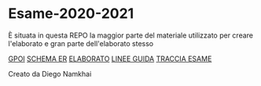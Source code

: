 # Esame-2020-2021

È situata in questa REPO la maggior parte del materiale utilizzato per creare l'elaborato e gran parte dell'elaborato stesso

[GPOI](/GPOI)
[SCHEMA ER](/Schema%20ER)
[ELABORATO](/Elaborato/elaborato.html)
[LINEE GUIDA](/Elaborato/lineeGuida.html)
[TRACCIA ESAME](/Elaborato/traccia.html)



Creato da Diego Namkhai
